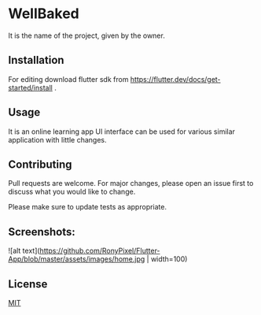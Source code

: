 # WellBaked

It is the name of the project, given by the owner.

## Installation

For editing download flutter sdk from https://flutter.dev/docs/get-started/install .

## Usage
It is an online learning app UI interface can be used for various similar application with little changes.



## Contributing
Pull requests are welcome. For major changes, please open an issue first to discuss what you would like to change.

Please make sure to update tests as appropriate.

## Screenshots:
![alt text](https://github.com/RonyPixel/Flutter-App/blob/master/assets/images/home.jpg | width=100)

## License
[MIT](https://choosealicense.com/licenses/mit/)
